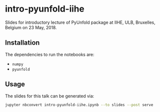 # intro-pyunfold-iihe

Slides for introductory lecture of PyUnfold package
at IIHE, ULB, Bruxelles, Belgium on 23 May, 2018.

## Installation

The dependencies to run the notebooks are:

- `numpy`
- `pyunfold`

## Usage

The slides for this talk can be generated via:

```bash
jupyter nbconvert intro-pyunfold-iihe.ipynb --to slides --post serve
```
